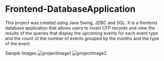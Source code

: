 # Frontend-DatabaseApplication

This project was created using Java Swing, JDBC and SQL.
It is a frontend database application that allows users to insert CFP records and view the results of the queries that display the upcoming events for each event type and the count of the number of events grouped by the months and the type of the event. 

Sample Images
![projectImage1](https://user-images.githubusercontent.com/70185785/149606002-2c5d5385-8bc2-4235-92b2-256d48613db5.jpg)
![projectImage2](https://user-images.githubusercontent.com/70185785/149606009-246755aa-d6d1-45ef-9e8e-f7c959a518c4.jpg)
